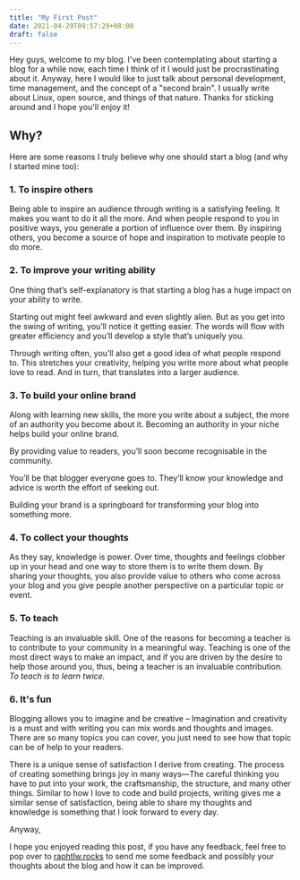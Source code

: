```yaml
---
title: "My First Post"
date: 2021-04-29T09:57:29+08:00
draft: false
---
```


Hey guys, welcome to my blog. I've been contemplating about starting a blog for a while now, each time I think of it I would just be procrastinating about it. Anyway, here I would like to just talk about personal development, time management, and the concept of a "second brain". I usually write about Linux, open source, and things of that nature. Thanks for sticking around and I hope you'll enjoy it!

## Why?

Here are some reasons I truly believe why one should start a blog (and why I started mine too):

### 1. To inspire others

Being able to inspire an audience through writing is a satisfying feeling. It makes you want to do it all the more. And when people respond to you in positive ways, you generate a portion of influence over them. By inspiring others, you become a source of hope and inspiration to motivate people to do more.

### 2. To improve your writing ability

One thing that’s self-explanatory is that starting a blog has a huge impact on your ability to write.

Starting out might feel awkward and even slightly alien. But as you get into the swing of writing, you’ll notice it getting easier. The words will flow with greater efficiency and you’ll develop a style that’s uniquely you.

Through writing often, you’ll also get a good idea of what people respond to. This stretches your creativity, helping you write more about what people love to read. And in turn, that translates into a larger audience.

### 3. To build your online brand

Along with learning new skills, the more you write about a subject, the more of an authority you become about it. Becoming an authority in your niche helps build your online brand.

By providing value to readers, you’ll soon become recognisable in the community.

You’ll be that blogger everyone goes to. They’ll know your knowledge and advice is worth the effort of seeking out.

Building your brand is a springboard for transforming your blog into something more.

### 4. To collect your thoughts

As they say, knowledge is power. Over time, thoughts and feelings clobber up in your head and one way to store them is to write them down. By sharing your thoughts, you also provide value to others who come across your blog and you give people another perspective on a particular topic or event.

### 5. To teach

Teaching is an invaluable skill. One of the reasons for becoming a teacher is to contribute to your community in a meaningful way. Teaching is one of the most direct ways to make an impact, and if you are driven by the desire to help those around you, thus, being a teacher is an invaluable contribution. _To teach is to learn twice._

### 6. It's fun

Blogging allows you to imagine and be creative – Imagination and creativity is a must and with writing you can mix words and thoughts and images.  There are so many topics you can cover, you just need to see how that topic can be of help to your readers.

There is a unique sense of satisfaction I derive from creating. The process of creating something brings joy in many ways&mdash;The careful thinking you have to put into your work, the craftsmanship, the structure, and many other things. Similar to how I love to code and build projects, writing gives me a similar sense of satisfaction, being able to share my thoughts and knowledge is something that I look forward to every day.

Anyway,

I hope you enjoyed reading this post, if you have any feedback, feel free to pop over to [raphtlw.rocks](https://raphtlw.rocks/contact) to send me some feedback and possibly your thoughts about the blog and how it can be improved.

